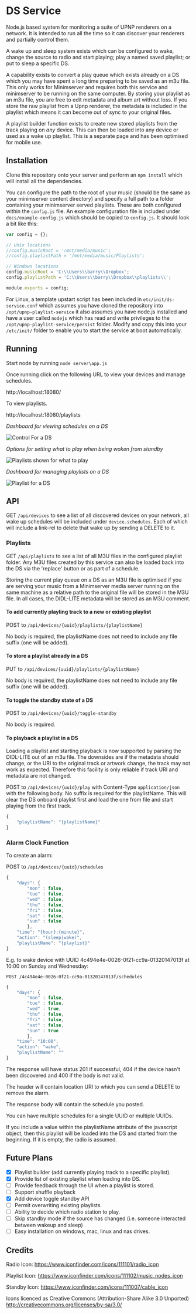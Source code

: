 # DS Service

Node.js based system for monitoring a suite of UPNP renderers on a network. It is intended to run all the time so it can discover your renderers and partially control them. 

A wake up and sleep system exists which can be configured to wake, change the source to radio and start playing; play a named saved playlist; or put to sleep a specific DS.  

A capability exists to convert a play queue which exists already on a DS which you may have spent a long time preparing to be saved as an m3u file. This only works for Minimserver and requires both this service and minimserver to be running on the same computer. By storing your playlist as an m3u file, you are free to edit metadata and album art without loss. If you store the raw playlist from a Upnp renderer, the metadata is included in the playlist which means it can become out of sync to your original files. 

A playlist builder function exists to create new stored playlists from the track playing on *any* device. This can then be loaded into any device or used as a wake up playlist. This is a separate page and has been optimised for mobile use. 

## Installation

Clone this repository onto your server and perform an `npm install` which will install all the dependencies. 

You can configure the path to the root of your music (should be the same as your minimserver content directory) and specify a full path to a folder containing your minimserver served playlists. These are both configured within the `config.js` file. An example configuration file is included under `docs/example-config.js` which should be copied to `config.js`. It should look a bit like this:

```javascript
var config = {};

// Unix locations
//config.musicRoot = '/mnt/media/music';
//config.playlistPath = '/mnt/media/music/Playlists';

// Windows locations
config.musicRoot = 'C:\\Users\\barry\\Dropbox';
config.playlistPath = 'C:\\Users\\barry\\Dropbox\\playlists\\';

module.exports = config;
```

For Linux, a template upstart script has been included in `etc/init/ds-service.conf` which assumes you have cloned the repository into `/opt/upnp-playlist-service` it also assumes you have node.js installed and have a user called `nodejs` which has read and write privileges to the `/opt/upnp-playlist-service/persist` folder. Modify and copy this into your `/etc/init/` folder to enable you to start the service at boot automatically. 

## Running

Start node by running `node server\app.js`

Once running click on the following URL to view your devices and manage schedules. 

http://localhost:18080/

To view playlists.

http://localhost:18080/playlists

*Dashboard for viewing schedules on a DS*

![Control For a DS](https://raw.githubusercontent.com/bazwilliams/upnp-playlist-service/master/docs/control-ui-screenshot.png)

*Options for setting what to play when being woken from standby*

![Playlists shown for what to play](https://raw.githubusercontent.com/bazwilliams/upnp-playlist-service/master/docs/what-to-play-screenshot.png)

*Dashboard for managing playlists on a DS*

![Playlist for a DS](https://raw.githubusercontent.com/bazwilliams/upnp-playlist-service/master/docs/playlist-ui-screenshot.png)

## API

GET `/api/devices` to see a list of all discovered devices on your network, all wake up schedules will be included under `device.schedules`. Each of which will include a link-rel to delete that wake up by sending a DELETE to it. 

### Playlists

GET `/api/playlists` to see a list of all M3U files in the configured playlist folder. Any M3U files created by this service can also be loaded back into the DS via the 'replace' button or as part of a schedule. 

Storing the current play queue on a DS as an M3U file is optimised if you are serving your music from a Minimserver media server running on the same machine as a relative path to the original file will be stored in the M3U file. In all cases, the DIDL-LITE metadata will be stored as an M3U comment. 

#### To add currently playling track to a new or existing playlist

POST to `/api/devices/{uuid}/playlists/{playlistName}`

No body is required, the playlistName does not need to include any file suffix (one will be added).

#### To store a playlist already in a DS

PUT to `/api/devices/{uuid}/playlists/{playlistName}`

No body is required, the playlistName does not need to include any file suffix (one will be added). 

#### To toggle the standby state of a DS

POST to `/api/devices/{uuid}/toggle-standby`

No body is required. 

#### To playback a playlist in a DS

Loading a playlist and starting playback is now supported by parsing the DIDL-LITE out of an m3u file. The downsides are if the metadata should change, or the URI to the original track or artwork change, the track may not work as expected. Therefore this facility is only reliable if track URI and metadata are not changed. 

POST to `/api/devices/{uuid}/play` with Content-Type `application/json` with the following body. No suffix is required for the playlistName. This will clear the DS onboard playlist first and load the one from file and start playing from the first track. 

```javascript
{
    "playlistName": "{playlistName}" 
}
```

### Alarm Clock Function

To create an alarm:

POST to `/api/devices/{uuid}/schedules`

```javascript
{
    "days": {
    	"mon" : false,
    	"tue" : false,
    	"wed" : false,
    	"thu" : false,
    	"fri" : false,
    	"sat" : false,
    	"sun" : false
    	},
    "time": "{hour}:{minute}",
    "action": "(sleep|wake)",
    "playlistName": "{playlist}"
}
```

E.g. to wake device with UUID 4c494e4e-0026-0f21-cc9a-01320147013f at 10:00 on Sunday and Wednesday: 

`POST /4c494e4e-0026-0f21-cc9a-01320147013f/schedules`

```javascript
{
    "days": {
    	"mon" : false,
    	"tue" : false,
    	"wed" : true,
    	"thu" : false,
    	"fri" : false,
    	"sat" : false,
    	"sun" : true
    	},
    "time": "10:00",
    "action": "wake",
    "playlistName": ""
}
```

The response will have status 201 if successful, 404 if the device hasn't been discovered and 400 if the body is not valid. 

The header will contain location URI to which you can send a DELETE to remove the alarm. 

The response body will contain the schedule you posted. 

You can have multiple schedules for a single UUID or multiple UUIDs. 

If you include a value within the playlistName attribute of the javascript object, then this playlist will be loaded into the DS and started from the beginning. If it is empty, the radio is assumed. 

## Future Plans

- [X] Playlist builder (add currently playing track to a specific playlist).
- [X] Provide list of existing playlist when loading into DS.
- [ ] Provide feedback through the UI when a playlist is stored.
- [ ] Support shuffle playback
- [X] Add device toggle standby API
- [ ] Permit overwriting existing playlists.
- [ ] Ability to decide which radio station to play.
- [ ] Skip standby mode if the source has changed (i.e. someone interacted between wakeup and sleep)
- [ ] Easy installation on windows, mac, linux and nas drives.

## Credits

Radio Icon: https://www.iconfinder.com/icons/111101/radio_icon

Playlist Icon: https://www.iconfinder.com/icons/111102/music_nodes_icon

Standby Icon: https://www.iconfinder.com/icons/111007/cable_icon

Icons licenced as Creative Commons (Attribution-Share Alike 3.0 Unported) 
http://creativecommons.org/licenses/by-sa/3.0/    
